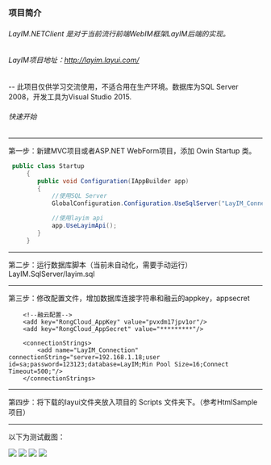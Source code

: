 ### 项目简介

###### LayIM.NETClient 是对于当前流行前端WebIM框架LayIM后端的实现。
###### LayIM项目地址：http://layim.layui.com/
-- 此项目仅供学习交流使用，不适合用在生产环境。数据库为SQL Server 2008，开发工具为Visual Studio 2015.

###### 快速开始
---
 第一步：新建MVC项目或者ASP.NET WebForm项目，添加 Owin Startup 类。
```c#
 public class Startup
     {
        public void Configuration(IAppBuilder app)
        {
            //使用SQL Server
            GlobalConfiguration.Configuration.UseSqlServer("LayIM_Connection");

            //使用layim api 
            app.UseLayimApi();
        }
     }
```

---
第二步：运行数据库脚本（当前未自动化，需要手动运行） LayIM.SqlServer/layim.sql

---
第三步：修改配置文件，增加数据库连接字符串和融云的appkey，appsecret

```
	<!--融云配置-->
    <add key="RongCloud_AppKey" value="pvxdm17jpv1or"/>
    <add key="RongCloud_AppSecret" value="*********"/>
```

```
    <connectionStrings>
		<add name="LayIM_Connection" connectionString="server=192.168.1.18;user id=sa;password=123123;database=LayIM;Min Pool Size=16;Connect Timeout=500;"/>
    </connectionStrings>
```

--- 
第四步：将下载的layui文件夹放入项目的 Scripts 文件夹下。（参考HtmlSample项目）

--- 
以下为测试截图：

![](http://img1.gurucv.com/image/2017/6/19/f045156db6744b5eb0c7e2598308c2e1.png)
![](http://img1.gurucv.com/image/2017/6/19/b64e793eec3a48fa9f060213970477c7.png)
![](http://img1.gurucv.com/image/2017/6/19/4dd5e0f5a658479fb3895c206c4796fe.png)
![](http://img1.gurucv.com/image/2017/6/19/deee85dd76c2444abe266110811a0b57.png)
